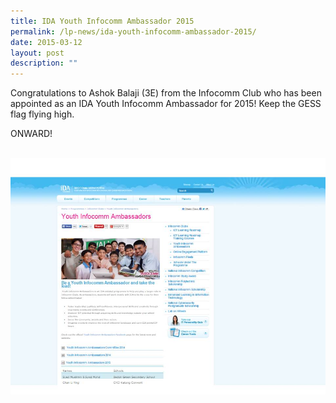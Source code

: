 ```yaml
---
title: IDA Youth Infocomm Ambassador 2015
permalink: /lp-news/ida-youth-infocomm-ambassador-2015/
date: 2015-03-12
layout: post
description: ""
---
```

Congratulations to Ashok Balaji (3E) from the Infocomm Club who has been appointed as an IDA Youth Infocomm Ambassador for 2015! Keep the GESS flag flying high.

ONWARD!

<br>
<img src="/images/IDA.jpg" 
         style="width:600px"
	/>
<br>
